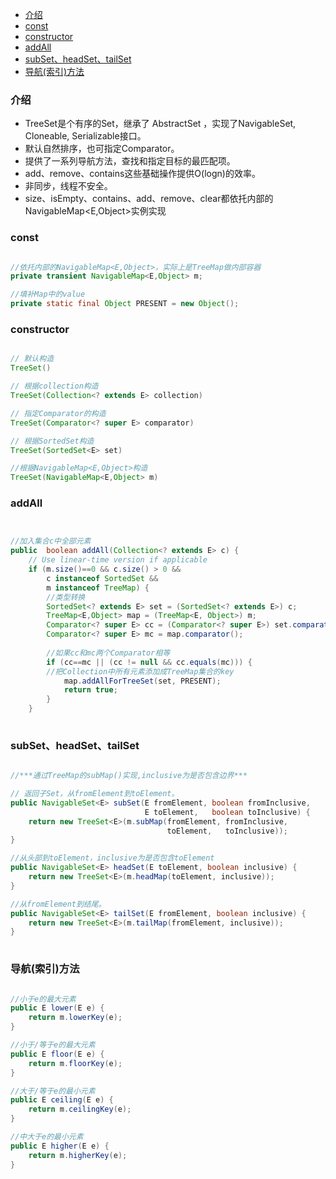- [介绍](#介绍)
- [const](#const)
- [constructor](#constructor)
- [addAll](#addAll)
- [subSet、headSet、tailSet](#subSet、headSet、tailSet)
- [导航(索引)方法](#导航(索引)方法)

### 介绍

- TreeSet是个有序的Set，继承了 AbstractSet ，实现了NavigableSet, Cloneable, Serializable接口。
- 默认自然排序，也可指定Comparator。
- 提供了一系列导航方法，查找和指定目标的最匹配项。
- add、remove、contains这些基础操作提供O(logn)的效率。
- 非同步，线程不安全。
- size、isEmpty、contains、add、remove、clear都依托内部的NavigableMap<E,Object>实例实现

### const

```java

//依托内部的NavigableMap<E,Object>，实际上是TreeMap做内部容器
private transient NavigableMap<E,Object> m;

//填补Map中的value
private static final Object PRESENT = new Object();


```


### constructor

```java

// 默认构造
TreeSet()

// 根据collection构造
TreeSet(Collection<? extends E> collection)

// 指定Comparator的构造
TreeSet(Comparator<? super E> comparator)

// 根据SortedSet构造
TreeSet(SortedSet<E> set)

//根据NavigableMap<E,Object>构造
TreeSet(NavigableMap<E,Object> m)

```

### addAll

```java


//加入集合c中全部元素
public  boolean addAll(Collection<? extends E> c) {
    // Use linear-time version if applicable
    if (m.size()==0 && c.size() > 0 &&
        c instanceof SortedSet &&
        m instanceof TreeMap) {
        //类型转换
        SortedSet<? extends E> set = (SortedSet<? extends E>) c; 
        TreeMap<E,Object> map = (TreeMap<E, Object>) m;
        Comparator<? super E> cc = (Comparator<? super E>) set.comparator();
        Comparator<? super E> mc = map.comparator();
        
        //如果cc和mc两个Comparator相等
        if (cc==mc || (cc != null && cc.equals(mc))) {
        //把Collection中所有元素添加成TreeMap集合的key
            map.addAllForTreeSet(set, PRESENT);
            return true;
        }
    }
    

```

### subSet、headSet、tailSet

```java

//***通过TreeMap的subMap()实现,inclusive为是否包含边界***

// 返回子Set，从fromElement到toElement。
public NavigableSet<E> subSet(E fromElement, boolean fromInclusive,
                              E toElement,   boolean toInclusive) {
    return new TreeSet<E>(m.subMap(fromElement, fromInclusive,
                                   toElement,   toInclusive));
}

//从头部到toElement，inclusive为是否包含toElement
public NavigableSet<E> headSet(E toElement, boolean inclusive) {
    return new TreeSet<E>(m.headMap(toElement, inclusive));
}

//从fromElement到结尾。
public NavigableSet<E> tailSet(E fromElement, boolean inclusive) {
    return new TreeSet<E>(m.tailMap(fromElement, inclusive));
}
    
```

### 导航(索引)方法

```java

//小于e的最大元素
public E lower(E e) {
    return m.lowerKey(e);
}

//小于/等于e的最大元素
public E floor(E e) {
    return m.floorKey(e);
}

//大于/等于e的最小元素
public E ceiling(E e) {
    return m.ceilingKey(e);
}

//中大于e的最小元素
public E higher(E e) {
    return m.higherKey(e);
}

```

